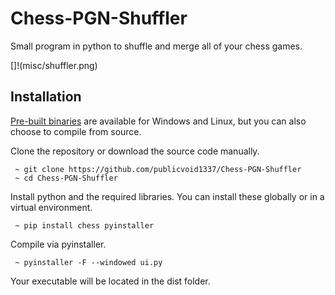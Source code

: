 # Chess-PGN-Shuffler
Small program in python to shuffle and merge all of your chess games.

[]!(misc/shuffler.png)

## Installation
[Pre-built binaries](https://github.com/publicvoid1337/Chess-PGN-Shuffler/releases) are available for Windows and Linux, but you can also choose to compile from source.


Clone the repository or download the source code manually.

```
 ~ git clone https://github.com/publicvoid1337/Chess-PGN-Shuffler
 ~ cd Chess-PGN-Shuffler
```

Install python and the required libraries. You can install these globally or in a virtual environment.

```
 ~ pip install chess pyinstaller
```

Compile via pyinstaller.

```
 ~ pyinstaller -F --windowed ui.py
```

Your executable will be located in the dist folder.